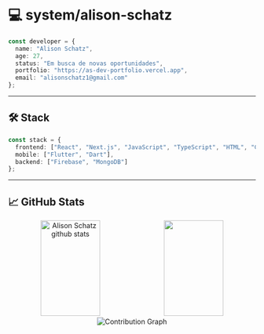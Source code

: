 <!-- README.md -->

# 💻 system/alison-schatz

```ts
const developer = {
  name: "Alison Schatz",
  age: 27,
  status: "Em busca de novas oportunidades",
  portfolio: "https://as-dev-portfolio.vercel.app",
  email: "alisonschatz1@gmail.com"
};
```

---

## 🛠️ Stack

```ts
const stack = {
  frontend: ["React", "Next.js", "JavaScript", "TypeScript", "HTML", "CSS", "Sass", "Tailwind"],
  mobile: ["Flutter", "Dart"],
  backend: ["Firebase", "MongoDB"]
};
```

---

## 📈 GitHub Stats

<div align="center">
  <img width="49%" height="195px" src="https://github-readme-stats.vercel.app/api?username=alisonschatz&show_icons=true&count_private=true&hide_border=true&title_color=6FA4FC&icon_color=6FA4FC&text_color=c9d1d9&bg_color=0d1117" alt="Alison Schatz github stats" /> 
  <img width="49%" height="195px" src="https://github-readme-stats.vercel.app/api/top-langs/?username=alisonschatz&layout=compact&hide_border=true&title_color=6FA4FC&text_color=c9d1d9&bg_color=0d1117" />
</div>

<div align="center">
  <img src="https://github-readme-activity-graph.vercel.app/graph?username=alisonschatz&theme=react-dark&hide_border=true&area=true" alt="Contribution Graph" />
</div>
